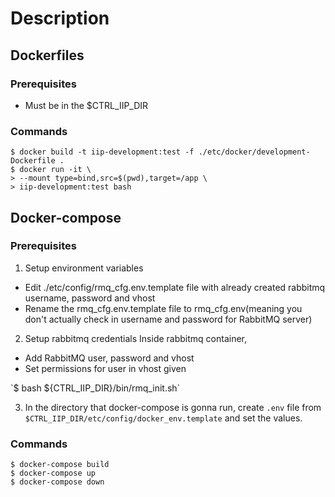 # Description

## Dockerfiles
### Prerequisites
* Must be in the $CTRL_IIP_DIR

### Commands
```{bash}
$ docker build -t iip-development:test -f ./etc/docker/development-Dockerfile .
$ docker run -it \
> --mount type=bind,src=$(pwd),target=/app \
> iip-development:test bash
```

## Docker-compose
### Prerequisites
1. Setup environment variables
* Edit ./etc/config/rmq_cfg.env.template file with already created rabbitmq 
username, password and vhost
* Rename the rmq_cfg.env.template file to rmq_cfg.env(meaning you don't
actually check in username and password for RabbitMQ server)

2. Setup rabbitmq credentials 
Inside rabbitmq container, 
* Add RabbitMQ user, password and vhost 
* Set permissions for user in vhost given
<or>
`$ bash ${CTRL_IIP_DIR}/bin/rmq_init.sh`

3. In the directory that docker-compose is gonna run, create `.env` file 
from `$CTRL_IIP_DIR/etc/config/docker_env.template` and set the values.

### Commands
```{bash} 
$ docker-compose build 
$ docker-compose up 
$ docker-compose down
```

